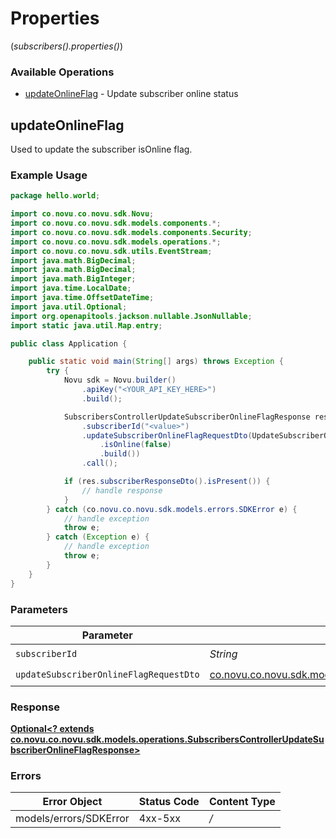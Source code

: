 # Properties
(*subscribers().properties()*)

### Available Operations

* [updateOnlineFlag](#updateonlineflag) - Update subscriber online status

## updateOnlineFlag

Used to update the subscriber isOnline flag.

### Example Usage

```java
package hello.world;

import co.novu.co.novu.sdk.Novu;
import co.novu.co.novu.sdk.models.components.*;
import co.novu.co.novu.sdk.models.components.Security;
import co.novu.co.novu.sdk.models.operations.*;
import co.novu.co.novu.sdk.utils.EventStream;
import java.math.BigDecimal;
import java.math.BigDecimal;
import java.math.BigInteger;
import java.time.LocalDate;
import java.time.OffsetDateTime;
import java.util.Optional;
import org.openapitools.jackson.nullable.JsonNullable;
import static java.util.Map.entry;

public class Application {

    public static void main(String[] args) throws Exception {
        try {
            Novu sdk = Novu.builder()
                .apiKey("<YOUR_API_KEY_HERE>")
                .build();

            SubscribersControllerUpdateSubscriberOnlineFlagResponse res = sdk.subscribers().properties().updateOnlineFlag()
                .subscriberId("<value>")
                .updateSubscriberOnlineFlagRequestDto(UpdateSubscriberOnlineFlagRequestDto.builder()
                    .isOnline(false)
                    .build())
                .call();

            if (res.subscriberResponseDto().isPresent()) {
                // handle response
            }
        } catch (co.novu.co.novu.sdk.models.errors.SDKError e) {
            // handle exception
            throw e;
        } catch (Exception e) {
            // handle exception
            throw e;
        }
    }
}
```

### Parameters

| Parameter                                                                                                                                     | Type                                                                                                                                          | Required                                                                                                                                      | Description                                                                                                                                   |
| --------------------------------------------------------------------------------------------------------------------------------------------- | --------------------------------------------------------------------------------------------------------------------------------------------- | --------------------------------------------------------------------------------------------------------------------------------------------- | --------------------------------------------------------------------------------------------------------------------------------------------- |
| `subscriberId`                                                                                                                                | *String*                                                                                                                                      | :heavy_check_mark:                                                                                                                            | N/A                                                                                                                                           |
| `updateSubscriberOnlineFlagRequestDto`                                                                                                        | [co.novu.co.novu.sdk.models.components.UpdateSubscriberOnlineFlagRequestDto](../../models/components/UpdateSubscriberOnlineFlagRequestDto.md) | :heavy_check_mark:                                                                                                                            | N/A                                                                                                                                           |


### Response

**[Optional<? extends co.novu.co.novu.sdk.models.operations.SubscribersControllerUpdateSubscriberOnlineFlagResponse>](../../models/operations/SubscribersControllerUpdateSubscriberOnlineFlagResponse.md)**
### Errors

| Error Object           | Status Code            | Content Type           |
| ---------------------- | ---------------------- | ---------------------- |
| models/errors/SDKError | 4xx-5xx                | */*                    |
